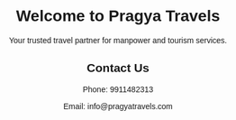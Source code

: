 <!DOCTYPE html>
<html lang="en">
<head>
  <meta charset="UTF-8">
  <title>Pragya Travels</title>
  <meta name="viewport" content="width=device-width, initial-scale=1">
</head>
<body style="font-family: Arial; text-align: center; margin-top: 50px;">
  <h1>Welcome to Pragya Travels</h1>
  <p>Your trusted travel partner for manpower and tourism services.</p>
  <h2>Contact Us</h2>
  <p>Phone: 9911482313</p>
  <p>Email: info@pragyatravels.com</p>
</body>
</html>
